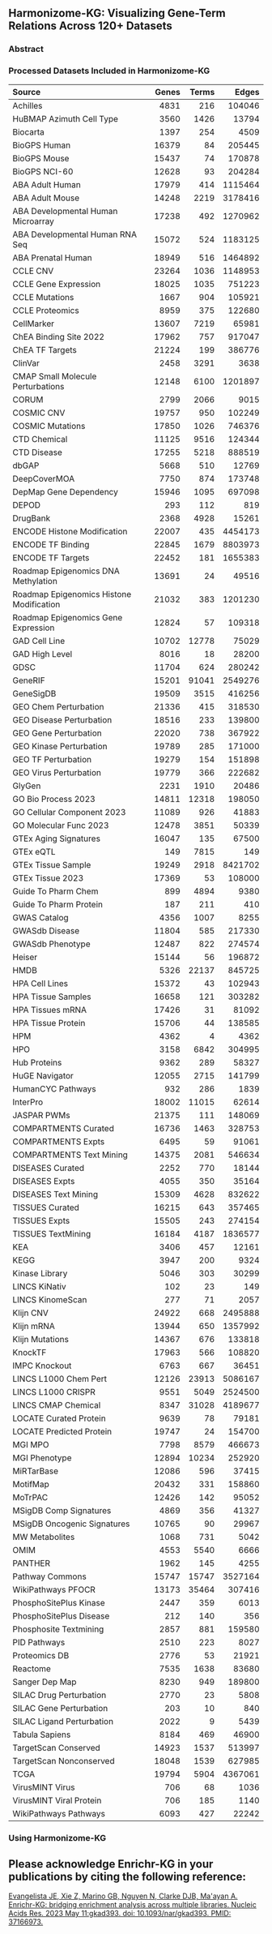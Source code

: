 ## Harmonizome-KG: Visualizing Gene-Term Relations Across 120+ Datasets


### Abstract


### Processed Datasets Included in Harmonizome-KG

| Source                                   |   Genes |   Terms |   Edges |
|:-----------------------------------------|--------:|--------:|--------:|
| Achilles                                 |    4831 |     216 |  104046 |
| HuBMAP Azimuth Cell Type                 |    3560 |    1426 |   13794 |
| Biocarta                                 |    1397 |     254 |    4509 |
| BioGPS Human                             |   16379 |      84 |  205445 |
| BioGPS Mouse                             |   15437 |      74 |  170878 |
| BioGPS NCI-60                            |   12628 |      93 |  204284 |
| ABA Adult Human                          |   17979 |     414 | 1115464 |
| ABA Adult Mouse                          |   14248 |    2219 | 3178416 |
| ABA Developmental Human Microarray       |   17238 |     492 | 1270962 |
| ABA Developmental Human RNA Seq          |   15072 |     524 | 1183125 |
| ABA Prenatal Human                       |   18949 |     516 | 1464892 |
| CCLE CNV                                 |   23264 |    1036 | 1148953 |
| CCLE Gene Expression                     |   18025 |    1035 |  751223 |
| CCLE Mutations                           |    1667 |     904 |  105921 |
| CCLE Proteomics                          |    8959 |     375 |  122680 |
| CellMarker                               |   13607 |    7219 |   65981 |
| ChEA Binding Site 2022                   |   17962 |     757 |  917047 |
| ChEA TF Targets                          |   21224 |     199 |  386776 |
| ClinVar                                  |    2458 |    3291 |    3638 |
| CMAP Small Molecule Perturbations        |   12148 |    6100 | 1201897 |
| CORUM                                    |    2799 |    2066 |    9015 |
| COSMIC CNV                               |   19757 |     950 |  102249 |
| COSMIC Mutations                         |   17850 |    1026 |  746376 |
| CTD Chemical                             |   11125 |    9516 |  124344 |
| CTD Disease                              |   17255 |    5218 |  888519 |
| dbGAP                                    |    5668 |     510 |   12769 |
| DeepCoverMOA                             |    7750 |     874 |  173748 |
| DepMap Gene Dependency                   |   15946 |    1095 |  697098 |
| DEPOD                                    |     293 |     112 |     819 |
| DrugBank                                 |    2368 |    4928 |   15261 |
| ENCODE Histone Modification              |   22007 |     435 | 4454173 |
| ENCODE TF Binding                        |   22845 |    1679 | 8803973 |
| ENCODE TF Targets                        |   22452 |     181 | 1655383 |
| Roadmap Epigenomics DNA Methylation      |   13691 |      24 |   49516 |
| Roadmap Epigenomics Histone Modification |   21032 |     383 | 1201230 |
| Roadmap Epigenomics Gene Expression      |   12824 |      57 |  109318 |
| GAD Cell Line                            |   10702 |   12778 |   75029 |
| GAD High Level                           |    8016 |      18 |   28200 |
| GDSC                                     |   11704 |     624 |  280242 |
| GeneRIF                                  |   15201 |   91041 | 2549276 |
| GeneSigDB                                |   19509 |    3515 |  416256 |
| GEO Chem Perturbation                    |   21336 |     415 |  318530 |
| GEO Disease Perturbation                 |   18516 |     233 |  139800 |
| GEO Gene Perturbation                    |   22020 |     738 |  367922 |
| GEO Kinase Perturbation                  |   19789 |     285 |  171000 |
| GEO TF Perturbation                      |   19279 |     154 |  151898 |
| GEO Virus Perturbation                   |   19779 |     366 |  222682 |
| GlyGen                                   |    2231 |    1910 |   20486 |
| GO Bio Process 2023                      |   14811 |   12318 |  198050 |
| GO Cellular Component 2023               |   11089 |     926 |   41883 |
| GO Molecular Func 2023                   |   12478 |    3851 |   50339 |
| GTEx Aging Signatures                    |   16047 |     135 |   67500 |
| GTEx eQTL                                |     149 |    7815 |     149 |
| GTEx Tissue Sample                       |   19249 |    2918 | 8421702 |
| GTEx Tissue 2023                         |   17369 |      53 |  108000 |
| Guide To Pharm Chem                      |     899 |    4894 |    9380 |
| Guide To Pharm Protein                   |     187 |     211 |     410 |
| GWAS Catalog                             |    4356 |    1007 |    8255 |
| GWASdb Disease                           |   11804 |     585 |  217330 |
| GWASdb Phenotype                         |   12487 |     822 |  274574 |
| Heiser                                   |   15144 |      56 |  196872 |
| HMDB                                     |    5326 |   22137 |  845725 |
| HPA Cell Lines                           |   15372 |      43 |  102943 |
| HPA Tissue Samples                       |   16658 |     121 |  303282 |
| HPA Tissues mRNA                         |   17426 |      31 |   81092 |
| HPA Tissue Protein                       |   15706 |      44 |  138585 |
| HPM                                      |    4362 |       4 |    4362 |
| HPO                                      |    3158 |    6842 |  304995 |
| Hub Proteins                             |    9362 |     289 |   58327 |
| HuGE Navigator                           |   12055 |    2715 |  141799 |
| HumanCYC Pathways                        |     932 |     286 |    1839 |
| InterPro                                 |   18002 |   11015 |   62614 |
| JASPAR PWMs                              |   21375 |     111 |  148069 |
| COMPARTMENTS Curated                     |   16736 |    1463 |  328753 |
| COMPARTMENTS Expts                       |    6495 |      59 |   91061 |
| COMPARTMENTS Text Mining                 |   14375 |    2081 |  546634 |
| DISEASES Curated                         |    2252 |     770 |   18144 |
| DISEASES Expts                           |    4055 |     350 |   35164 |
| DISEASES Text Mining                     |   15309 |    4628 |  832622 |
| TISSUES Curated                          |   16215 |     643 |  357465 |
| TISSUES Expts                            |   15505 |     243 |  274154 |
| TISSUES TextMining                       |   16184 |    4187 | 1836577 |
| KEA                                      |    3406 |     457 |   12161 |
| KEGG                                     |    3947 |     200 |    9324 |
| Kinase Library                           |    5046 |     303 |   30299 |
| LINCS KiNativ                            |     102 |      23 |     149 |
| LINCS KinomeScan                         |     277 |      71 |    2057 |
| Klijn CNV                                |   24922 |     668 | 2495888 |
| Klijn mRNA                               |   13944 |     650 | 1357992 |
| Klijn Mutations                          |   14367 |     676 |  133818 |
| KnockTF                                  |   17963 |     566 |  108820 |
| IMPC Knockout                            |    6763 |     667 |   36451 |
| LINCS L1000 Chem Pert                    |   12126 |   23913 | 5086167 |
| LINCS L1000 CRISPR                       |    9551 |    5049 | 2524500 |
| LINCS CMAP Chemical                      |    8347 |   31028 | 4189677 |
| LOCATE Curated Protein                   |    9639 |      78 |   79181 |
| LOCATE Predicted Protein                 |   19747 |      24 |  154700 |
| MGI MPO                                  |    7798 |    8579 |  466673 |
| MGI Phenotype                            |   12894 |   10234 |  252920 |
| MiRTarBase                               |   12086 |     596 |   37415 |
| MotifMap                                 |   20432 |     331 |  158860 |
| MoTrPAC                                  |   12426 |     142 |   95052 |
| MSigDB Comp Signatures                   |    4869 |     356 |   41327 |
| MSigDB Oncogenic Signatures              |   10765 |      90 |   29967 |
| MW Metabolites                           |    1068 |     731 |    5042 |
| OMIM                                     |    4553 |    5540 |    6666 |
| PANTHER                                  |    1962 |     145 |    4255 |
| Pathway Commons                          |   15747 |   15747 | 3527164 |
| WikiPathways PFOCR                       |   13173 |   35464 |  307416 |
| PhosphoSitePlus Kinase                   |    2447 |     359 |    6013 |
| PhosphoSitePlus Disease                  |     212 |     140 |     356 |
| Phosphosite Textmining                   |    2857 |     881 |  159580 |
| PID Pathways                             |    2510 |     223 |    8027 |
| Proteomics DB                            |    2776 |      53 |   21921 |
| Reactome                                 |    7535 |    1638 |   83680 |
| Sanger Dep Map                           |    8230 |     949 |  189800 |
| SILAC Drug Perturbation                  |    2770 |      23 |    5808 |
| SILAC Gene Perturbation                  |     203 |      10 |     840 |
| SILAC Ligand Perturbation                |    2022 |       9 |    5439 |
| Tabula Sapiens                           |    8184 |     469 |   46900 |
| TargetScan Conserved                     |   14923 |    1537 |  513997 |
| TargetScan Nonconserved                  |   18048 |    1539 |  627985 |
| TCGA                                     |   19794 |    5904 | 4367061 |
| VirusMINT Virus                          |     706 |      68 |    1036 |
| VirusMINT Viral Protein                  |     706 |     185 |    1140 |
| WikiPathways Pathways                    |    6093 |     427 |   22242 |
### Using Harmonizome-KG

## Please acknowledge Enrichr-KG in your publications by citing the following reference:

[Evangelista JE, Xie Z, Marino GB, Nguyen N, Clarke DJB, Ma'ayan A. Enrichr-KG: bridging enrichment analysis across multiple libraries. Nucleic Acids Res. 2023 May 11:gkad393. doi: 10.1093/nar/gkad393. PMID: 37166973.](https://academic.oup.com/nar/article/51/W1/W168/7160192)